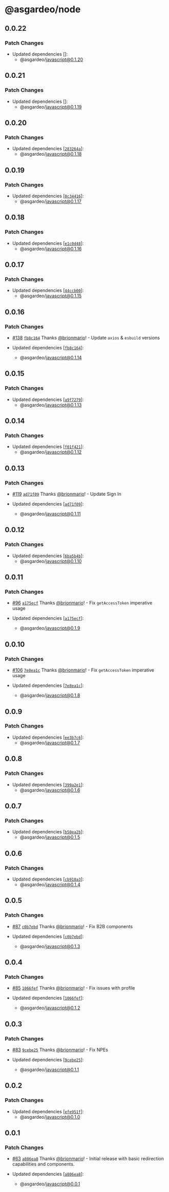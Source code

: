 # @asgardeo/node

## 0.0.22

### Patch Changes

- Updated dependencies []:
  - @asgardeo/javascript@0.1.20

## 0.0.21

### Patch Changes

- Updated dependencies []:
  - @asgardeo/javascript@0.1.19

## 0.0.20

### Patch Changes

- Updated dependencies
  [[`283264a`](https://github.com/asgardeo/javascript/commit/283264a8dc923f04f08b04dce9375f5c13d51c6b)]:
  - @asgardeo/javascript@0.1.18

## 0.0.19

### Patch Changes

- Updated dependencies
  [[`0c34416`](https://github.com/asgardeo/javascript/commit/0c3441609a7de33d336b96e1acbe2443e9ea4132)]:
  - @asgardeo/javascript@0.1.17

## 0.0.18

### Patch Changes

- Updated dependencies
  [[`e1c0d48`](https://github.com/asgardeo/javascript/commit/e1c0d48dc0139b51f1945b39b6be35e1ffbc6df7)]:
  - @asgardeo/javascript@0.1.16

## 0.0.17

### Patch Changes

- Updated dependencies
  [[`44ccb00`](https://github.com/asgardeo/javascript/commit/44ccb009798ca6f2c8102aa8ffc7bb7f32728688)]:
  - @asgardeo/javascript@0.1.15

## 0.0.16

### Patch Changes

- [#138](https://github.com/asgardeo/javascript/pull/138)
  [`fb8c164`](https://github.com/asgardeo/javascript/commit/fb8c16407445969c3fab60d468f85f7dbf6b0890) Thanks
  [@brionmario](https://github.com/brionmario)! - Update `axios` & `esbuild` versions

- Updated dependencies
  [[`fb8c164`](https://github.com/asgardeo/javascript/commit/fb8c16407445969c3fab60d468f85f7dbf6b0890)]:
  - @asgardeo/javascript@0.1.14

## 0.0.15

### Patch Changes

- Updated dependencies
  [[`a9f7279`](https://github.com/asgardeo/javascript/commit/a9f72798c59a077eb58c56d40718ec529e76fec3)]:
  - @asgardeo/javascript@0.1.13

## 0.0.14

### Patch Changes

- Updated dependencies
  [[`f01f421`](https://github.com/asgardeo/javascript/commit/f01f421acb6bafe10142cb329641749cc4cd64bb)]:
  - @asgardeo/javascript@0.1.12

## 0.0.13

### Patch Changes

- [#119](https://github.com/asgardeo/javascript/pull/119)
  [`ad71f09`](https://github.com/asgardeo/javascript/commit/ad71f09af3440b6e0b8d3aa1e93d0cbc941a1df3) Thanks
  [@brionmario](https://github.com/brionmario)! - Update Sign In

- Updated dependencies
  [[`ad71f09`](https://github.com/asgardeo/javascript/commit/ad71f09af3440b6e0b8d3aa1e93d0cbc941a1df3)]:
  - @asgardeo/javascript@0.1.11

## 0.0.12

### Patch Changes

- Updated dependencies
  [[`6ba5b4b`](https://github.com/asgardeo/javascript/commit/6ba5b4bed7e6d64fbedb7d9099ce8126c58de7eb)]:
  - @asgardeo/javascript@0.1.10

## 0.0.11

### Patch Changes

- [#96](https://github.com/asgardeo/javascript/pull/96)
  [`a175ecf`](https://github.com/asgardeo/javascript/commit/a175ecf37a89e7c03e3fd45bb92a684c18dc5cf3) Thanks
  [@brionmario](https://github.com/brionmario)! - Fix `getAccessToken` imperative usage

- Updated dependencies
  [[`a175ecf`](https://github.com/asgardeo/javascript/commit/a175ecf37a89e7c03e3fd45bb92a684c18dc5cf3)]:
  - @asgardeo/javascript@0.1.9

## 0.0.10

### Patch Changes

- [#106](https://github.com/asgardeo/javascript/pull/106)
  [`7e8ea1c`](https://github.com/asgardeo/javascript/commit/7e8ea1ca9219c1c95404933e8261b2abfbcad767) Thanks
  [@brionmario](https://github.com/brionmario)! - Fix `getAccessToken` imperative usage

- Updated dependencies
  [[`7e8ea1c`](https://github.com/asgardeo/javascript/commit/7e8ea1ca9219c1c95404933e8261b2abfbcad767)]:
  - @asgardeo/javascript@0.1.8

## 0.0.9

### Patch Changes

- Updated dependencies
  [[`ee3b7c6`](https://github.com/asgardeo/javascript/commit/ee3b7c669dc4a3c401569ed2b1861256d8df90da)]:
  - @asgardeo/javascript@0.1.7

## 0.0.8

### Patch Changes

- Updated dependencies
  [[`399a2e1`](https://github.com/asgardeo/javascript/commit/399a2e14473c545a3c549aa626a028f1640f227f)]:
  - @asgardeo/javascript@0.1.6

## 0.0.7

### Patch Changes

- Updated dependencies
  [[`b50ea2b`](https://github.com/asgardeo/javascript/commit/b50ea2b5be3f8a8056fe64edd2b09cba8ee69691)]:
  - @asgardeo/javascript@0.1.5

## 0.0.6

### Patch Changes

- Updated dependencies
  [[`cb918a3`](https://github.com/asgardeo/javascript/commit/cb918a30a4c195f0ca06f672d6146bbe4d555f27)]:
  - @asgardeo/javascript@0.1.4

## 0.0.5

### Patch Changes

- [#87](https://github.com/asgardeo/javascript/pull/87)
  [`c0b7ebd`](https://github.com/asgardeo/javascript/commit/c0b7ebd71adb258d3df9fc336dfcb122e6ff6434) Thanks
  [@brionmario](https://github.com/brionmario)! - Fix B2B components

- Updated dependencies
  [[`c0b7ebd`](https://github.com/asgardeo/javascript/commit/c0b7ebd71adb258d3df9fc336dfcb122e6ff6434)]:
  - @asgardeo/javascript@0.1.3

## 0.0.4

### Patch Changes

- [#85](https://github.com/asgardeo/javascript/pull/85)
  [`1066fef`](https://github.com/asgardeo/javascript/commit/1066fefa855aa646b3026f6e682657e3980ca99b) Thanks
  [@brionmario](https://github.com/brionmario)! - Fix issues with profile

- Updated dependencies
  [[`1066fef`](https://github.com/asgardeo/javascript/commit/1066fefa855aa646b3026f6e682657e3980ca99b)]:
  - @asgardeo/javascript@0.1.2

## 0.0.3

### Patch Changes

- [#83](https://github.com/asgardeo/javascript/pull/83)
  [`9cebe25`](https://github.com/asgardeo/javascript/commit/9cebe25b74c6429794ee583cd7f110f0a951851f) Thanks
  [@brionmario](https://github.com/brionmario)! - Fix NPEs

- Updated dependencies
  [[`9cebe25`](https://github.com/asgardeo/javascript/commit/9cebe25b74c6429794ee583cd7f110f0a951851f)]:
  - @asgardeo/javascript@0.1.1

## 0.0.2

### Patch Changes

- Updated dependencies
  [[`efe951f`](https://github.com/asgardeo/javascript/commit/efe951f3dd45a477360b5a3a16990a78dc26982f)]:
  - @asgardeo/javascript@0.1.0

## 0.0.1

### Patch Changes

- [#63](https://github.com/asgardeo/javascript/pull/63)
  [`a806ea8`](https://github.com/asgardeo/javascript/commit/a806ea83e1be5dbb13119b4ded21b26186fb72ef) Thanks
  [@brionmario](https://github.com/brionmario)! - Initial release with basic redirection capabilities and components.

- Updated dependencies
  [[`a806ea8`](https://github.com/asgardeo/javascript/commit/a806ea83e1be5dbb13119b4ded21b26186fb72ef)]:
  - @asgardeo/javascript@0.0.1
